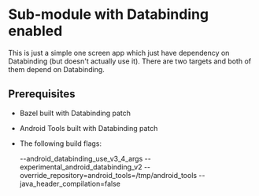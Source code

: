 # Sub-module with Databinding enabled

This is just a simple one screen app which just have dependency on Databinding (but doesn't actually use it).
There are two targets and both of them depend on Databinding.

## Prerequisites
- Bazel built with Databinding patch
- Android Tools built with Databinding patch
- The following build flags:

  --android_databinding_use_v3_4_args
  --experimental_android_databinding_v2
  --override_repository=android_tools=/tmp/android_tools
  --java_header_compilation=false
  